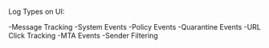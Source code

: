 Log Types on UI:

-Message Tracking
-System Events
-Policy Events
-Quarantine Events
-URL Click Tracking
-MTA Events
-Sender Filtering

